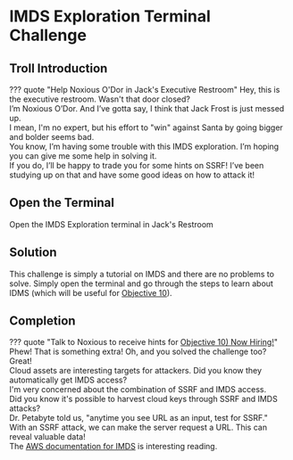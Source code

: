 # IMDS Exploration Terminal Challenge

## Troll Introduction

??? quote "Help Noxious O'Dor in Jack's Executive Restroom"
    Hey, this is the executive restroom. Wasn't that door closed?<br>
    I’m Noxious O’Dor. And I’ve gotta say, I think that Jack Frost is just messed up.<br>
    I mean, I'm no expert, but his effort to "win" against Santa by going bigger and bolder seems bad.<br>
    You know, I’m having some trouble with this IMDS exploration. I’m hoping you can give me some help in solving it.<br>
    If you do, I’ll be happy to trade you for some hints on SSRF! I’ve been studying up on that and have some good ideas on how to attack it!


## Open the Terminal

Open the IMDS Exploration terminal in Jack's Restroom

## Solution

This challenge is simply a tutorial on IMDS and there are no problems to solve.  Simply open the terminal and go through the steps to learn about IDMS (which will be useful for <a href="../../objectives/O10_Now_Hiring">Objective 10</a>).

## Completion

??? quote "Talk to Noxious to receive hints for <a href="../../objectives/O10_Now_Hiring/">Objective 10) Now Hiring!</a>"   
    Phew! That is something extra! Oh, and you solved the challenge too? Great!<br>
    Cloud assets are interesting targets for attackers. Did you know they automatically get IMDS access?<br>
    I'm very concerned about the combination of SSRF and IMDS access.<br>
    Did you know it's possible to harvest cloud keys through SSRF and IMDS attacks?<br>
    Dr. Petabyte told us, "anytime you see URL as an input, test for SSRF."<br>
    With an SSRF attack, we can make the server request a URL. This can reveal valuable data!<br>
    The <a href="https://docs.aws.amazon.com/AWSEC2/latest/UserGuide/instancedata-data-retrieval.html">AWS documentation for IMDS</a> is interesting reading.


